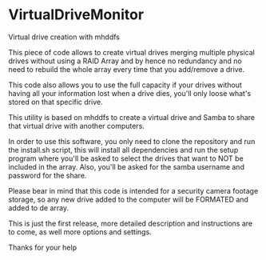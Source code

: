 # VirtualDriveMonitor
Virtual drive creation with mhddfs

This piece of code allows to create virtual drives merging multiple physical drives without using a RAID Array and by hence no redundancy and no need to rebuild the whole array every time that you add/remove a drive.

This code also allows you to use the full capacity if your drives without having all your information lost when a drive dies, you'll only loose what's stored on that specific drive.

This utility is based on mhddfs to create a virtual drive and Samba to share that virtual drive with another computers.

In order to use this software, you only need to clone the repository and run the install.sh script, this will install all dependencies and run the setup program where you'll be asked to select the drives that want to NOT be included in the array. Also, you'll be asked for the samba username and password for the share.

Please bear in mind that this code is intended for a security camera footage storage, so any new drive added to the computer will be FORMATED and added to de array.

This is just the first release, more detailed description and instructions are to come, as well more options and settings.

Thanks for your help
